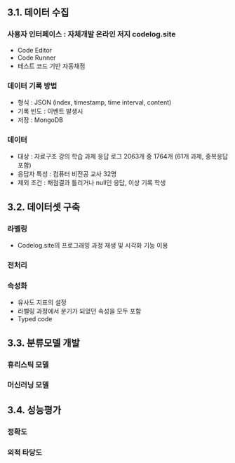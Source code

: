 ## 3.1. 데이터 수집

### 사용자 인터페이스 : 자체개발 온라인 저지 codelog.site
* Code Editor
* Code Runner
* 테스트 코드 기반 자동채점
### 데이터 기록 방법
* 형식 : JSON (index, timestamp, time interval, content)
* 기록 빈도 : 이벤트 발생시
* 저장 : MongoDB
### 데이터
* 대상 : 자료구조 강의 학습 과제 응답 로그 2063개 중 1764개 (61개 과제, 중복응답 포함)
* 응답자 특성 : 컴퓨터 비전공 교사 32명
* 제외 조건 : 채점결과 틀리거나 null인 응답, 이상 기록 학생
## 3.2. 데이터셋 구축
### 라벨링
* Codelog.site의 프로그래밍 과정 재생 및 시각화 기능 이용
### 전처리
### 속성화
* 유사도 지표의 설정
* 라벨링 과정에서 분기가 되었던 속성을 모두 포함
* Typed code
## 3.3. 분류모델 개발
### 휴리스틱 모델
### 머신러닝  모델
## 3.4. 성능평가
### 정확도
### 외적 타당도